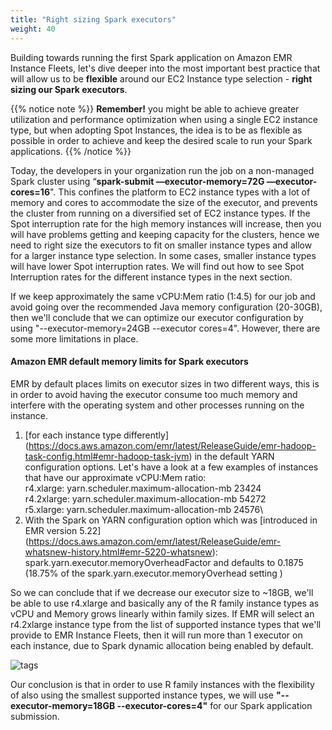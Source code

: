 ```yaml
---
title: "Right sizing Spark executors"
weight: 40
---
```


Building towards running the first Spark application on Amazon EMR Instance Fleets, let's dive deeper into the most important best practice that will allow us to be **flexible** around our EC2 Instance type selection - **right sizing our Spark executors**.

{{% notice note %}}
**Remember!** you might be able to achieve greater utilization and performance optimization when using a single EC2 instance type, but when adopting Spot Instances, the idea is to be as flexible as possible in order to achieve and keep the desired scale to run your Spark applications.
{{% /notice %}}

Today, the developers in your organization run the job on a non-managed Spark cluster using “**spark-submit —executor-memory=72G —executor-cores=16**". This confines the platform to EC2 instance types with a lot of memory and cores to accommodate the size of the executor, and prevents the cluster from running on a diversified set of EC2 instance types. If the Spot interruption rate for the high memory instances will increase, then you will have problems getting and keeping capacity for the clusters, hence we need to right size the executors to fit on smaller instance types and allow for a larger instance type selection. In some cases, smaller instance types will have lower Spot interruption rates. We will find out how to see Spot Interruption rates for the different instance types in the next section.

If we keep approximately the same vCPU:Mem ratio (1:4.5) for our job and avoid going over the recommended Java memory configuration (20-30GB), then we'll conclude that we can optimize our executor configuration by using "--executor-memory=24GB --executor cores=4". However, there are some more limitations in place.

#### Amazon EMR default memory limits for Spark executors

EMR by default places limits on executor sizes in two different ways, this is in order to avoid having the executor consume too much memory and interfere with the operating system and other processes running on the instance. 

1. [for each instance type differently] (https://docs.aws.amazon.com/emr/latest/ReleaseGuide/emr-hadoop-task-config.html#emr-hadoop-task-jvm) in the default YARN configuration options. 
Let's have a look at a few examples of instances that have our approximate vCPU:Mem ratio:\
r4.xlarge: yarn.scheduler.maximum-allocation-mb	23424\
r4.2xlarge: yarn.scheduler.maximum-allocation-mb 54272\
r5.xlarge: yarn.scheduler.maximum-allocation-mb	24576\
2. With the Spark on YARN configuration option which was [introduced in EMR version 5.22] (https://docs.aws.amazon.com/emr/latest/ReleaseGuide/emr-whatsnew-history.html#emr-5220-whatsnew): spark.yarn.executor.memoryOverheadFactor and defaults to 0.1875 (18.75% of the spark.yarn.executor.memoryOverhead setting )


So we can conclude that if we decrease our executor size to ~18GB, we'll be able to use r4.xlarge  and basically any of the R family instance types as vCPU and Memory grows linearly within family sizes. If EMR will select an r4.2xlarge instance type from the list of supported instance types that we'll provide to EMR Instance Fleets, then it will run more than 1 executor on each instance, due to Spark dynamic allocation being enabled by default.

![tags](/images/running-emr-spark-apps-on-spot/sparkmemory.png)

Our conclusion is that in order to use R family instances with the flexibility of also using the smallest supported instance types, we will use **"--executor-memory=18GB --executor-cores=4"** for our Spark application submission.

